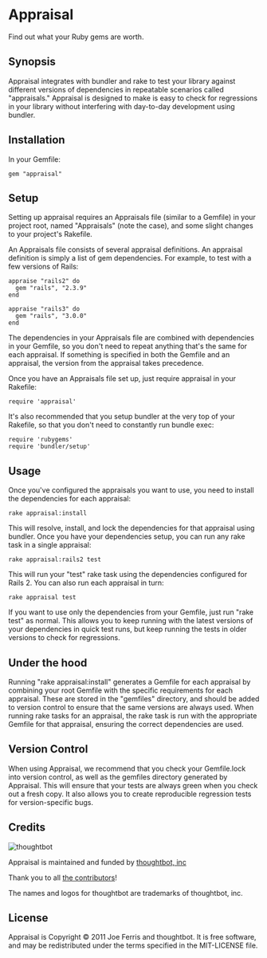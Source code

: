 Appraisal
=========

Find out what your Ruby gems are worth.

Synopsis
--------

Appraisal integrates with bundler and rake to test your library against
different versions of dependencies in repeatable scenarios called "appraisals."
Appraisal is designed to make is easy to check for regressions in your library
without interfering with day-to-day development using bundler.

Installation
------------

In your Gemfile:

    gem "appraisal"

Setup
-----

Setting up appraisal requires an Appraisals file (similar to a Gemfile) in your
project root, named "Appraisals" (note the case), and some slight changes to your project's Rakefile.

An Appraisals file consists of several appraisal definitions. An appraisal
definition is simply a list of gem dependencies. For example, to test with a
few versions of Rails:

    appraise "rails2" do
      gem "rails", "2.3.9"
    end

    appraise "rails3" do
      gem "rails", "3.0.0"
    end

The dependencies in your Appraisals file are combined with dependencies in your
Gemfile, so you don't need to repeat anything that's the same for each
appraisal. If something is specified in both the Gemfile and an appraisal, the
version from the appraisal takes precedence.

Once you have an Appraisals file set up, just require appraisal in your Rakefile:

    require 'appraisal'

It's also recommended that you setup bundler at the very top of your Rakefile,
so that you don't need to constantly run bundle exec:

    require 'rubygems'
    require 'bundler/setup'

Usage
-----

Once you've configured the appraisals you want to use, you need to install the
dependencies for each appraisal:

    rake appraisal:install

This will resolve, install, and lock the dependencies for that appraisal using
bundler. Once you have your dependencies setup, you can run any rake task in a
single appraisal:

    rake appraisal:rails2 test

This will run your "test" rake task using the dependencies configured for Rails
2. You can also run each appraisal in turn:

    rake appraisal test

If you want to use only the dependencies from your Gemfile, just run "rake
test" as normal. This allows you to keep running with the latest versions of
your dependencies in quick test runs, but keep running the tests in older
versions to check for regressions.

Under the hood
--------------

Running "rake appraisal:install" generates a Gemfile for each appraisal by
combining your root Gemfile with the specific requirements for each appraisal.
These are stored in the "gemfiles" directory, and should be added to version
control to ensure that the same versions are always used. When running rake
tasks for an appraisal, the rake task is run with the appropriate Gemfile for
that appraisal, ensuring the correct dependencies are used.

Version Control
--------------

When using Appraisal, we recommend that you check your Gemfile.lock into
version control, as well as the gemfiles directory generated by Appraisal. This
will ensure that your tests are always green when you check out a fresh copy.
It also allows you to create reproducible regression tests for version-specific
bugs.

Credits
-------

![thoughtbot](http://thoughtbot.com/images/tm/logo.png)

Appraisal is maintained and funded by [thoughtbot, inc](http://thoughtbot.com/community)

Thank you to all [the contributors](https://github.com/thoughtbot/appraisal/contributors)!

The names and logos for thoughtbot are trademarks of thoughtbot, inc.

License
-------

Appraisal is Copyright © 2011 Joe Ferris and thoughtbot. It is free software, and may be redistributed under the terms specified in the MIT-LICENSE file.
